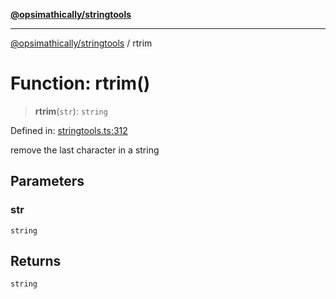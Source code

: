 [**@opsimathically/stringtools**](../README.md)

***

[@opsimathically/stringtools](../README.md) / rtrim

# Function: rtrim()

> **rtrim**(`str`): `string`

Defined in: [stringtools.ts:312](https://github.com/opsimathically/stringtools/blob/19be7bae03961147b0747304375997adca8ccd4a/src/stringtools.ts#L312)

remove the last character in a string

## Parameters

### str

`string`

## Returns

`string`
